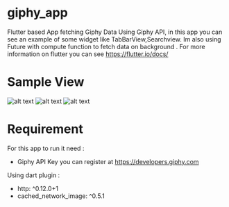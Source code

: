 # giphy_app

Flutter based App fetching Giphy Data Using Giphy API, in this app you can see an example of some widget like TabBarView,Searchview. Im also using Future with compute function to fetch data on background .
For more information on flutter you can see https://flutter.io/docs/

# Sample View

![alt text](https://github.com/yoga-pratama/GiphyApp/blob/master/GiphyApp1.gif) ![alt text](https://github.com/yoga-pratama/GiphyApp/blob/master/GiphyApp2.gif) ![alt text](https://github.com/yoga-pratama/GiphyApp/blob/master/GiphyApp3.gif)

# Requirement

For this app to run it need : 
- Giphy API Key you can register at https://developers.giphy.com

Using dart plugin :
- http: ^0.12.0+1
- cached_network_image: ^0.5.1
